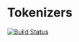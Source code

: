# Tokenizers

[![Build Status](https://github.com/joshday/Tokenizers.jl/actions/workflows/CI.yml/badge.svg?branch=main)](https://github.com/joshday/Tokenizers.jl/actions/workflows/CI.yml?query=branch%3Amain)
